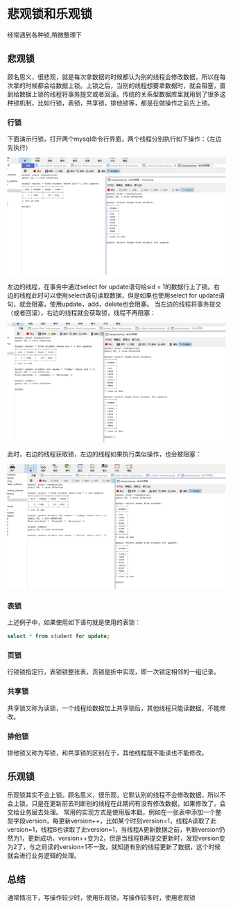 # 悲观锁和乐观锁


经常遇到各种锁,稍微整理下

<!--more-->
## 悲观锁

顾名思义，很悲观，就是每次拿数据的时候都认为别的线程会修改数据，所以在每次拿的时候都会给数据上锁。上锁之后，当别的线程想要拿数据时，就会阻塞，直到给数据上锁的线程将事务提交或者回滚。传统的关系型数据库里就用到了很多这种锁机制，比如行锁，表锁，共享锁，排他锁等，都是在做操作之前先上锁。 

### 行锁

下面演示行锁，打开两个mysql命令行界面，两个线程分别执行如下操作：（左边先执行）

![Local Picture](/2019/01/15/1.png "Local Picture")

左边的线程，在事务中通过select for update语句给sid = 1的数据行上了锁。右边的线程此时可以使用select语句读取数据，但是如果也使用select for update语句，就会阻塞，使用update，add，delete也会阻塞。 
当左边的线程将事务提交（或者回滚），右边的线程就会获取锁，线程不再阻塞： 

![Local Picture](/2019/01/15/2.png "Local Picture")

此时，右边的线程获取锁，左边的线程如果执行类似操作，也会被阻塞： 

![Local Picture](/2019/01/15/3.png "Local Picture")

### 表锁

上述例子中，如果使用如下语句就是使用的表锁：

```sql
select * from student for update;
```
### 页锁
行锁锁指定行，表锁锁整张表，页锁是折中实现，即一次锁定相邻的一组记录。
### 共享锁
共享锁又称为读锁，一个线程给数据加上共享锁后，其他线程只能读数据，不能修改。 
### 排他锁
排他锁又称为写锁，和共享锁的区别在于，其他线程既不能读也不能修改。 

## 乐观锁

乐观锁其实不会上锁。顾名思义，很乐观，它默认别的线程不会修改数据，所以不会上锁。只是在更新前去判断别的线程在此期间有没有修改数据，如果修改了，会交给业务层去处理。 
常用的实现方式是使用版本戳，例如在一张表中添加一个整型字段version，每更新version++，比如某个时刻version=1，线程A读取了此version=1，线程B也读取了此version=1，当线程A更新数据之前，判断version仍然为1，更新成功，version++变为2，但是当线程B再提交更新时，发现version变为2了，与之前读的version=1不一致，就知道有别的线程更新了数据，这个时候就会进行业务逻辑的处理。 

## 总结
通常情况下，写操作较少时，使用乐观锁，写操作较多时，使用悲观锁



